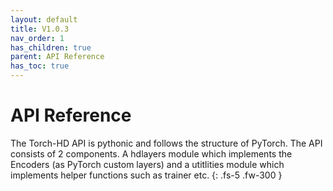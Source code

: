 ```yaml
---
layout: default
title: V1.0.3
nav_order: 1
has_children: true
parent: API Reference
has_toc: true
---
```


# API Reference

The Torch-HD API is pythonic and follows the structure of PyTorch. The API consists of 2
components. A hdlayers module which implements the Encoders (as PyTorch custom layers)
and a utitlities module which implements helper functions such as trainer etc.
{: .fs-5 .fw-300 }
